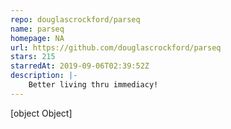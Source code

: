 ```yaml
---
repo: douglascrockford/parseq
name: parseq
homepage: NA
url: https://github.com/douglascrockford/parseq
stars: 215
starredAt: 2019-09-06T02:39:52Z
description: |-
    Better living thru immediacy!
---
```


[object Object]
